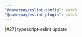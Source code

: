 ```yaml
---
"@naverpay/eslint-config": patch
"@naverpay/eslint-plugin": patch
---
```


[#27] typescript-eslint update
